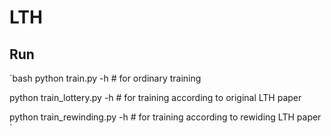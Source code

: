 # LTH

## Run 


`bash
python train.py -h # for ordinary training

python train_lottery.py -h # for training according to original LTH paper

python train_rewinding.py -h # for training according to rewiding LTH paper
`
